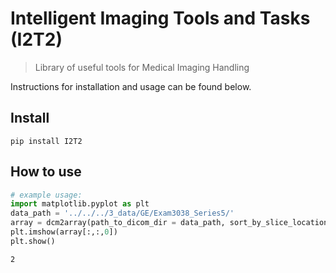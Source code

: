 # Intelligent Imaging Tools and Tasks (I2T2) 
> Library of useful tools for Medical Imaging Handling


Instructions for installation and usage can be found below.

## Install

`pip install I2T2`

## How to use

```python
# example usage:
import matplotlib.pyplot as plt
data_path = '../../../3_data/GE/Exam3038_Series5/'
array = dcm2array(path_to_dicom_dir = data_path, sort_by_slice_location=True)
plt.imshow(array[:,:,0])
plt.show()
```




    2


